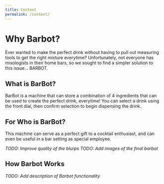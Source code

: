 ```yaml
---
title: Context
permalink: /context/
---
```


# Why Barbot?

Ever wanted to make the perfect drink without having to pull out measuring tools to get the right mixture everytime? Unfortunately, not everyone has mixologists in their home bars, so we sought to find a simpler solution to this issue... BARBOT.

## What is BarBot?
BarBot is a machine that can store a combination of 4 ingredients that can be used to create the perfect drink, everytime! You can select a drink using the front dial, then confirm selection to begin dispensing the drink.

## For Who is BarBot?
This machine can serve as a perfect gift to a cocktail enthusiast, and can even be useful in a bar setting as special employee.

_TODO: Improve quality of the blurps_
_TODO: Add images of the final barbot_

## How Barbot Works
_TODO: Add description of Barbot functionality_